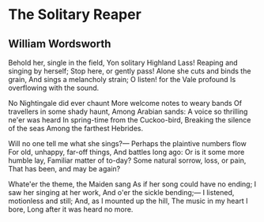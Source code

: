 # The Solitary Reaper
## William Wordsworth
Behold her, single in the field,
Yon solitary Highland Lass!
Reaping and singing by herself;
Stop here, or gently pass!
Alone she cuts and binds the grain,
And sings a melancholy strain;
O listen! for the Vale profound
Is overflowing with the sound.

No Nightingale did ever chaunt
More welcome notes to weary bands
Of travellers in some shady haunt,
Among Arabian sands:
A voice so thrilling ne'er was heard
In spring-time from the Cuckoo-bird,
Breaking the silence of the seas
Among the farthest Hebrides.

Will no one tell me what she sings?—
Perhaps the plaintive numbers flow
For old, unhappy, far-off things,
And battles long ago:
Or is it some more humble lay,
Familiar matter of to-day?
Some natural sorrow, loss, or pain,
That has been, and may be again?

Whate'er the theme, the Maiden sang
As if her song could have no ending;
I saw her singing at her work,
And o'er the sickle bending;—
I listened, motionless and still;
And, as I mounted up the hill,
The music in my heart I bore,
Long after it was heard no more.